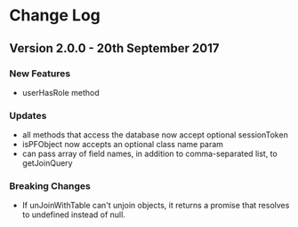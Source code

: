 # Change Log

## Version 2.0.0 - 20th September 2017

### New Features

* userHasRole method

### Updates

* all methods that access the database now accept optional sessionToken
* isPFObject now accepts an optional class name param
* can pass array of field names, in addition to comma-separated list, to getJoinQuery

### Breaking Changes

* If unJoinWithTable can't unjoin objects, it returns a promise that resolves to undefined instead of null.